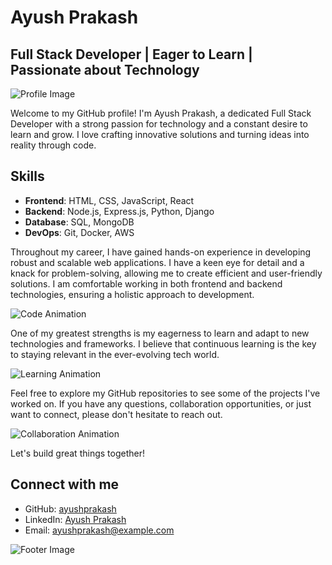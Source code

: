 <!--- Header -->
# Ayush Prakash
## Full Stack Developer | Eager to Learn | Passionate about Technology

<!--- Profile image -->
![Profile Image](https://example.com/profile_image.jpg)

Welcome to my GitHub profile! I'm Ayush Prakash, a dedicated Full Stack Developer with a strong passion for technology and a constant desire to learn and grow. I love crafting innovative solutions and turning ideas into reality through code.

<!--- Skills section -->
## Skills
- **Frontend**: HTML, CSS, JavaScript, React
- **Backend**: Node.js, Express.js, Python, Django
- **Database**: SQL, MongoDB
- **DevOps**: Git, Docker, AWS

Throughout my career, I have gained hands-on experience in developing robust and scalable web applications. I have a keen eye for detail and a knack for problem-solving, allowing me to create efficient and user-friendly solutions. I am comfortable working in both frontend and backend technologies, ensuring a holistic approach to development.

<!--- Code animation GIF -->
![Code Animation](https://example.com/code_animation.gif)

One of my greatest strengths is my eagerness to learn and adapt to new technologies and frameworks. I believe that continuous learning is the key to staying relevant in the ever-evolving tech world.

<!--- Learning GIF -->
![Learning Animation](https://example.com/learning_animation.gif)

Feel free to explore my GitHub repositories to see some of the projects I've worked on. If you have any questions, collaboration opportunities, or just want to connect, please don't hesitate to reach out.

<!--- Collaboration GIF -->
![Collaboration Animation](https://example.com/collaboration_animation.gif)

Let's build great things together!

<!--- Footer -->
<!--- Connect with me section -->
## Connect with me
- GitHub: [ayushprakash](https://github.com/ayushprakash)
- LinkedIn: [Ayush Prakash](https://www.linkedin.com/in/ayushprakash)
- Email: ayushprakash@example.com

<!--- Footer image -->
![Footer Image](https://example.com/footer_image.jpg)
